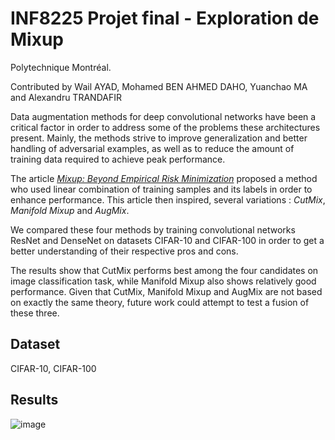 # INF8225 Projet final - Exploration de Mixup

Polytechnique Montréal.

Contributed by Wail AYAD, Mohamed BEN AHMED DAHO, Yuanchao MA and Alexandru TRANDAFIR

Data augmentation methods for deep convolutional networks have been a critical factor in order to address some of the problems these architectures present. Mainly, the methods strive to improve generalization and better handling of adversarial examples, as well as to reduce the amount of training data required to achieve peak performance. 

The article [*Mixup: Beyond Empirical Risk Minimization*](https://arxiv.org/abs/1710.09412) proposed a method who used linear combination of training samples and its labels in order to enhance performance. This article then inspired, several variations : *CutMix*, *Manifold Mixup* and *AugMix*. 

We compared these four methods by training convolutional networks ResNet and DenseNet on datasets CIFAR-10 and CIFAR-100 in order to get a better understanding of their respective pros and cons. 

The results show that CutMix performs best among the four candidates on image classification task, while Manifold Mixup also shows relatively good performance. Given that CutMix, Manifold Mixup and AugMix are not based on exactly the same theory, future work could attempt to test a fusion of these three.


## Dataset

CIFAR-10, CIFAR-100

## Results

![image](https://user-images.githubusercontent.com/33432338/166124008-a17186e8-0122-4e3b-bd97-b126a0a2d061.png)
